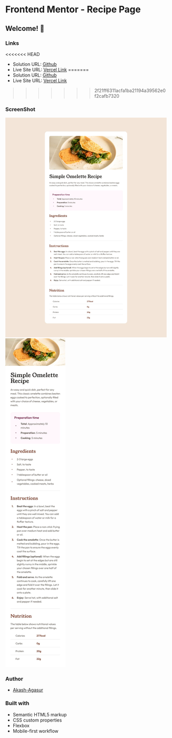 # Frontend Mentor - Recipe Page
## Welcome! 👋

### Links

<<<<<<< HEAD
- Solution URL: [Github](https://github.com/akash-agasur/recipe-page-)
- Live Site URL: [Vercel Link](https://recipe-page-tau-eight.vercel.app/)
=======
- Solution URL: [Github](https://github.com/vinay-parit/Recipe-Page)
- Live Site URL: [Vercel Link](https://recipe-page-ten-sigma.vercel.app/)
>>>>>>> 2f21ff6311acfa1ba21194a39562e0f2cafb7320

### ScreenShot

![Desktop](./design/desktop-design.jpg)
![Mobile](./design/mobile-design.jpg)

### Author

- [Akash-Agasur](https://www.linkedin.com/in/akash--agasur/)


### Built with

- Semantic HTML5 markup
- CSS custom properties
- Flexbox
- Mobile-first workflow